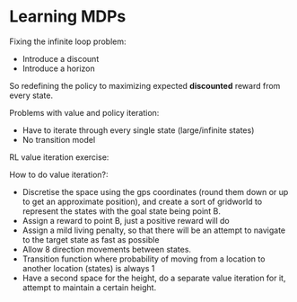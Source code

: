 # Learning MDPs

Fixing the infinite loop problem:
- Introduce a discount
- Introduce a horizon

So redefining the policy to maximizing expected **discounted** reward from every state.

Problems with value and policy iteration:
- Have to iterate through every single state (large/infinite states)
- No transition model

RL value iteration exercise:

How to do value iteration?:
- Discretise the space using the gps coordinates (round them down or up to get an approximate position), and create a sort of gridworld to represent the states with the goal state being point B.
- Assign a reward to point B, just a positive reward will do
- Assign a mild living penalty, so that there will be an attempt to navigate to the target state as fast as possible
- Allow 8 direction movements between states.
- Transition function where probability of moving from a location to another location (states) is always 1
- Have a second space for the height, do a separate value iteration for it, attempt to maintain a certain height.
